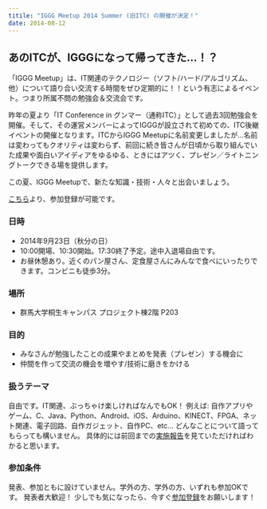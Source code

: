 ```yaml
---
titile: "IGGG Meetup 2014 Summer (旧ITC) の開催が決定！"
date: 2014-08-12
---
```


## あのITCが、IGGGになって帰ってきた…！？

「IGGG Meetup」は、IT関連のテクノロジー（ソフト/ハード/アルゴリズム、他）について語り合い交流する時間をぜひ定期的に！！という有志によるイベント。つまり所属不問の勉強会＆交流会です。

昨年の夏より「IT Conference in グンマー（通称ITC）」として過去3回勉強会を開催。そして、その運営メンバーによってIGGGが設立されて初めての、ITC後継イベントの開催となります。ITCからIGGG Meetupに名前変更しましたが…名前は変わってもクオリティは変わらず、前回に続き皆さんが日頃から取り組んでいた成果や面白いアイディアをゆるゆる、ときにはアツく、プレゼン／ライトニングトークできる場を提供します。

この夏、IGGG Meetupで、新たな知識・技術・人々と出会いましょう。

[こちら](http://link.iggg.org/iggg14su "IGGG Meetup 2014 Summer")より、参加登録が可能です。

### 日時

* 2014年9月23日（秋分の日）
* 10:00開場、10:30開始。17:30終了予定。途中入退場自由です。
* お昼休憩あり。近くのパン屋さん、定食屋さんにみんなで食べにいったりできます。コンビニも徒歩3分。

### 場所

* 群馬大学桐生キャンパス プロジェクト棟2階 P203

### 目的

* みなさんが勉強したことの成果やまとめを発表（プレゼン）する機会に
* 仲間を作って交流の機会を増やす/技術に磨きをかける

### 扱うテーマ

自由です。IT関連、ぶっちゃけ楽しければなんでもOK！
例えば: 自作アプリやゲーム、C、Java、Python、Android、iOS、Arduino、KINECT、FPGA、ネット関連、電子回路、自作ガジェット、自作PC、etc… どんなことについて語ってもらっても構いません。
具体的には前回までの[実施報告](//www.iggg.org/events/ "Events - IGGG")を見ていただければわかると思います。

### 参加条件

発表、参加ともに設けていません。学外の方、学外の方、いずれも参加OKです。
発表者大歓迎！
少しでも気になったら、今すぐ[参加登録](http://link.iggg.org/iggg14su "IGGG Meetup 2014 Summer")をお願いします！